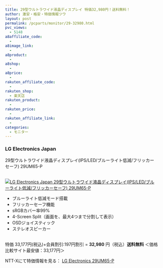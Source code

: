 ```yaml
---
title: 29型ウルトラワイド液晶ディスプレイ 特価32,980円！送料無料！
author: 激安・格安・特価情報ツウ
layout: post
permalink: /pcparts/monitor/29-32980.html
pvc_views:
  - 5148
a8affiliate_code:
  -
a8image_link:
  -
a8product:
  -
a8shop:
  -
a8price:
  -
rakuten_affiliate_code:
  -
rakuten_shop:
  - 楽天店
rakuten_product:
  -
rakuten_price:
  -
rakuten_affiliate_link:
  -
categories:
  - モニター
---
```

### LG Electronics Japan
29型ウルトラワイド液晶ディスプレイ(IPS/LED/ブルーライト低減/フリッカーセーフ) 29UM65-P

<div class="img-bg2 img_L">
  <a href="//px.a8.net/svt/ejp?a8mat=ZYP6S+8IMA3E+S1Q+BWGDT&#038;a8ejpredirect=//nttxstore.jp/_II_LG14657440" target="_blank"><br /> <img border="0" alt="LG Electronics Japan 29型ウルトラワイド液晶ディスプレイ(IPS/LED/ブルーライト低減/フリッカーセーフ) 29UM65-P" src="//i2.wp.com/image.nttxstore.jp/l2_images/L/LG/LG14657440.jpg?w=120" data-recalc-dims="1" /></a>
</div>

<!--more-->

  * ブルーライト低減モード搭載
  * フリッカーセーフ機能
  * sRGBカバー率99%
  * 4-Screen Split（画面を、最大4つまで分割して表示）
  * OSDジョイスティック
  * ステレオスピーカー

<br clear="all" />特価 33,177円(税込)+会員割引:197円割引 = <span class="tokka-price"><strong>32,980</strong></span> 円（税込）**送料無料**
＜価格比較サイト最安値：33,177円＞

NTT-Xにて特価情報を見る： <span class="fs150p"><a href="//px.a8.net/svt/ejp?a8mat=ZYP6S+8IMA3E+S1Q+BWGDT&#038;a8ejpredirect=//nttxstore.jp/_II_LG14657440" target="_blank">LG Electronics 29UM65-P</a></span>
